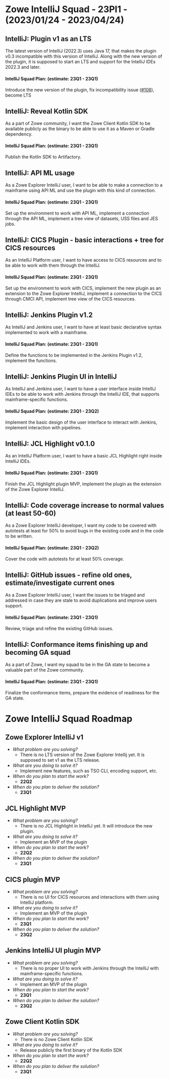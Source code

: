 # Zowe IntelliJ Squad - 23PI1 - (2023/01/24 - 2023/04/24)

## IntelliJ: Plugin v1 as an LTS

The latest version of IntelliJ (2022.3) uses Java 17, that makes the plugin v0.3 incompatible with this version of
IntelliJ. Along with the new version of the plugin, it is supposed to start an LTS and support for the IntelliJ IDEs
2022.3 and later.

#### IntelliJ Squad Plan: (estimate: 23Q1 - 23Q1)

Introduce the new version of the plugin, fix incompatibility
issue ([#108](https://github.com/zowe/zowe-explorer-intellij/issues/108)), become LTS

## IntelliJ: Reveal Kotlin SDK

As a part of Zowe community, I want the Zowe Client Kotlin SDK to be available publicly as the binary to be able to use
it as a Maven or Gradle dependency.

#### IntelliJ Squad Plan: (estimate: 23Q1 - 23Q1)

Publish the Kotlin SDK to Artifactory.

## IntelliJ: API ML usage

As a Zowe Explorer IntelliJ user, I want to be able to make a connection to a mainframe using API ML and use the plugin
with this kind of connection.

#### IntelliJ Squad Plan: (estimate: 23Q1 - 23Q1)

Set up the environment to work with API ML, implement a connection through the API ML, implement a tree view of
datasets, USS files and JES jobs.

## IntelliJ: CICS Plugin - basic interactions + tree for CICS resources

As an IntelliJ Platform user, I want to have access to CICS resources and to be able to work with them through the
IntelliJ.

#### IntelliJ Squad Plan: (estimate: 23Q1 - 23Q1)

Set up the environment to work with CICS, implement the new plugin as an extension to the Zowe Explorer IntelliJ,
implement a connection to the CICS through CMCI API, implement tree view of the CICS resources.

## IntelliJ: Jenkins Plugin v1.2

As IntelliJ and Jenkins user, I want to have at least basic declarative syntax implemented to work with a mainframe.

#### IntelliJ Squad Plan: (estimate: 23Q1 - 23Q1)

Define the functions to be implemented in the Jenkins Plugin v1.2, implement the functions.

## IntelliJ: Jenkins Plugin UI in IntelliJ

As IntelliJ and Jenkins user, I want to have a user interface inside IntelliJ IDEs to be able to work with Jenkins
through the IntelliJ IDE, that supports mainframe-specific functions.

#### IntelliJ Squad Plan: (estimate: 23Q1 - 23Q2)

Implement the basic design of the user interface to interact with Jenkins, implement interaction with pipelines.

## IntelliJ: JCL Highlight v0.1.0

As an IntelliJ Platform user, I want to have a basic JCL Highlight right inside IntelliJ IDEs.

#### IntelliJ Squad Plan: (estimate: 23Q1 - 23Q1)

Finish the JCL Highlight plugin MVP, implement the plugin as the extension of the Zowe Explorer IntelliJ.

## IntelliJ: Code coverage increase to normal values (at least 50-60)

As a Zowe Explorer IntelliJ developer, I want my code to be covered with autotests at least for 50% to avoid bugs in the
existing code and in the code to be written.

#### IntelliJ Squad Plan: (estimate: 23Q1 - 23Q2)

Cover the code with autotests for at least 50% coverage.

## IntelliJ: GitHub issues - refine old ones, estimate/investigate current ones

As a Zowe Explorer IntelliJ user, I want the issues to be triaged and addressed in case they are stale to avoid
duplications and improve users support.

#### IntelliJ Squad Plan: (estimate: 23Q1 - 23Q1)

Review, triage and refine the existing GitHub issues.

## IntelliJ: Conformance items finishing up and becoming GA squad

As a part of Zowe, I want my squad to be in the GA state to become a valuable part of the Zowe community.

#### IntelliJ Squad Plan: (estimate: 23Q1 - 23Q1)

Finalize the conformance items, prepare the evidence of readiness for the GA state.

# Zowe IntelliJ Squad Roadmap

## Zowe Explorer IntelliJ v1

- _What problem are you solving?_
    - There is no LTS version of the Zowe Explorer Intellij yet. It is supposed to set v1 as the LTS release.
- _What are you doing to solve it?_
    - Implement new features, such as TSO CLI, encoding support, etc.
- _When do you plan to start the work?_
    - **22Q2**
- _When do you plan to deliver the solution?_
    - **23Q1**

## JCL Highlight MVP

- _What problem are you solving?_
    - There is no JCL Highlight in IntelliJ yet. It will introduce the new plugin.
- _What are you doing to solve it?_
    - Implement an MVP of the plugin
- _When do you plan to start the work?_
    - **22Q2**
- _When do you plan to deliver the solution?_
    - **23Q1**

## CICS plugin MVP

- _What problem are you solving?_
    - There is no UI for CICS resources and interactions with them using IntelliJ platform.
- _What are you doing to solve it?_
    - Implement an MVP of the plugin
- _When do you plan to start the work?_
    - **23Q1**
- _When do you plan to deliver the solution?_
    - **23Q2**

## Jenkins IntelliJ UI plugin MVP

- _What problem are you solving?_
    - There is no proper UI to work with Jenkins through the IntelliJ with mainframe-specific functions.
- _What are you doing to solve it?_
    - Implement an MVP of the plugin
- _When do you plan to start the work?_
    - **23Q1**
- _When do you plan to deliver the solution?_
    - **23Q2**

## Zowe Client Kotlin SDK

- _What problem are you solving?_
    - There is no Zowe Client Kotlin SDK
- _What are you doing to solve it?_
    - Release publicly the first binary of the Kotlin SDK
- _When do you plan to start the work?_
    - **22Q2**
- _When do you plan to deliver the solution?_
    - **23Q1**
